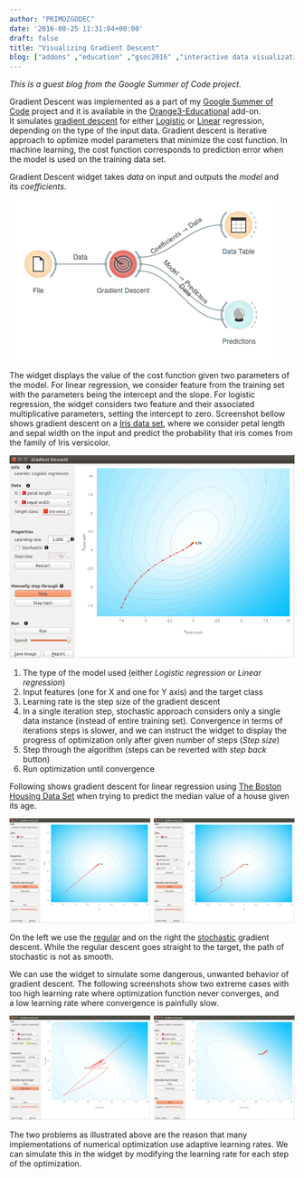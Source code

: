```yaml
---
author: "PRIMOZGODEC"
date: '2016-08-25 11:31:04+00:00'
draft: false
title: "Visualizing Gradient Descent"
blog: ["addons" ,"education" ,"gsoc2016" ,"interactive data visualization"  ,"orange3" ]
---
```


_This is a guest blog from the Google Summer of Code project._



Gradient Descent was implemented as a part of my [Google Summer of Code](https://developers.google.com/open-source/gsoc/) project and it is available in the [Orange3-Educational](https://github.com/biolab/orange3-educational) add-on. It simulates [gradient descent](https://en.wikipedia.org/wiki/Gradient_descent) for either [Logistic](https://en.wikipedia.org/wiki/Logistic_regression) or [Linear](https://en.wikipedia.org/wiki/Linear_regression) regression, depending on the type of the input data. Gradient descent is iterative approach to optimize model parameters that minimize the cost function. In machine learning, the cost function corresponds to prediction error when the model is used on the training data set.

Gradient Descent widget takes _data_ on input and outputs the _model_ and its _coefficients_.

![](gradient-descent-flow.png)

The widget displays the value of the cost function given two parameters of the model. For linear regression, we consider feature from the training set with the parameters being the intercept and the slope. For logistic regression, the widget considers two feature and their associated multiplicative parameters, setting the intercept to zero. Screenshot bellow shows gradient descent on a [Iris data set](https://en.wikipedia.org/wiki/Iris_flower_data_set), where we consider petal length and sepal width on the input and predict the probability that iris comes from the family of Iris versicolor.

![](gradient-descent1-stamped.png)



1. The type of the model used (either _Logistic regression_ or _Linear regression_)
2. Input features (one for X and one for Y axis) and the target class
3. Learning rate is the step size of the gradient descent
4. In a single iteration step, stochastic approach considers only a single data instance (instead of entire training set). Convergence in terms of iterations steps is slower, and we can instruct the widget to display the progress of optimization only after given number of steps (_Step size_)
5. Step through the algorithm (steps can be reverted with _step back_ button)
6. Run optimization until convergence



Following shows gradient descent for linear regression using [The Boston Housing Data Set](https://archive.ics.uci.edu/ml/datasets/Housing) when trying to predict the median value of a house given its age.

![](gradient-descent-age.png)

On the left we use the [regular](https://en.wikipedia.org/wiki/Gradient_descent) and on the right the [stochastic](https://en.wikipedia.org/wiki/Stochastic_gradient_descent) gradient descent. While the regular descent goes straight to the target, the path of stochastic is not as smooth.

We can use the widget to simulate some dangerous, unwanted behavior of gradient descent. The following screenshots show two extreme cases with too high learning rate where optimization function never converges, and a low learning rate where convergence is painfully slow.

![](gradient-descent-extrems.png)

The two problems as illustrated above are the reason that many implementations of numerical optimization use adaptive learning rates. We can simulate this in the widget by modifying the learning rate for each step of the optimization.
